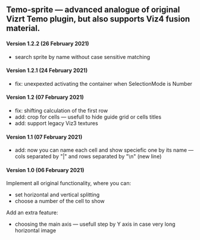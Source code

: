 ## Temo-sprite — advanced analogue of original Vizrt Temo plugin, but also supports Viz4 fusion material.

#### Version 1.2.2 (26 February 2021)
* search sprite by name without case sensitive matching

#### Version 1.2.1 (24 February 2021)
* fix: unexpexted activating the container when SelectionMode is Number

#### Version 1.2 (07 February 2021)
* fix: shifting calculation of the first row
* add: crop for cells — usefull to hide guide grid or cells titles
* add: support legacy Viz3 textures

#### Version 1.1 (07 February 2021)
* add: now you can name each cell and show speciefic one by its name — cols separated by "|" and rows separated by "\n" (new line)

#### Version 1.0 (06 February 2021)
Implement all original functionality, where you can:
* set horizontal and vertical splitting
* choose a number of the cell to show

Add an extra feature:
* choosing the main axis — usefull step by Y axis in case very long horizontal image